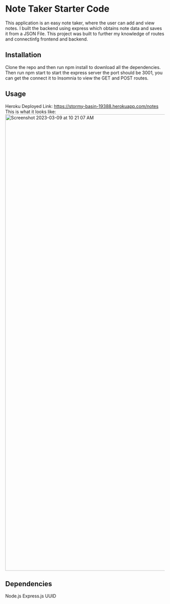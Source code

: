 # Note Taker Starter Code
This application is an easy note taker, where the user can add and view notes. I built the backend using express which obtains note data and saves it from a JSON File. This project was built to further my knowledge of routes and connectinfg frontend and backend. 

## Installation
Clone the repo and then run npm install to download all the dependencies. Then run npm start to start the express server the port should be 3001, you can get the connect it to Insomnia to view the GET and POST routes. 

## Usage
Heroku Deployed Link: https://stormy-basin-19388.herokuapp.com/notes
This is what it looks like:
<img width="1440" alt="Screenshot 2023-03-09 at 10 21 07 AM" src="https://user-images.githubusercontent.com/112905266/224106534-79a84b41-2f05-4815-ae27-2b454a97585b.png">

## Dependencies 
Node.js
Express.js
UUID
